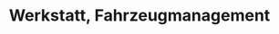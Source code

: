 ---
title: "Werkstatt, Fahrzeugmanagement"
url: /muenchen/werkstatt-fahrzeugmanagement/
shop: Autowerkstatt
---
